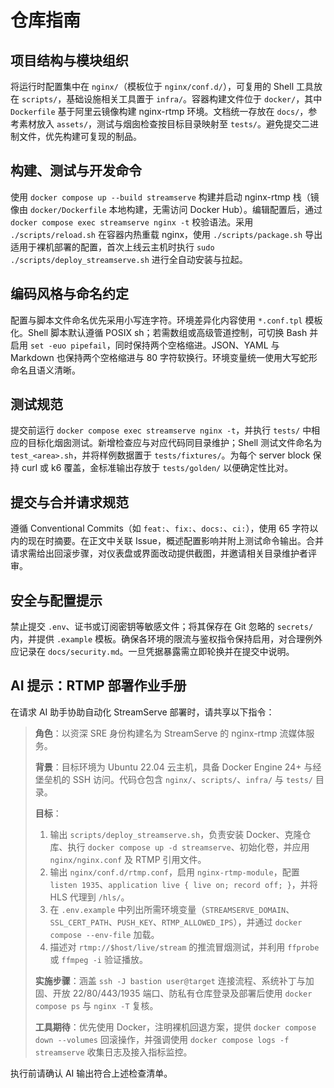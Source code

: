 # 仓库指南

## 项目结构与模块组织
将运行时配置集中在 `nginx/`（模板位于 `nginx/conf.d/`），可复用的 Shell 工具放在 `scripts/`，基础设施相关工具置于 `infra/`。容器构建文件位于 `docker/`，其中 `Dockerfile` 基于阿里云镜像构建 nginx-rtmp 环境。文档统一存放在 `docs/`，参考素材放入 `assets/`，测试与烟囱检查按目标目录映射至 `tests/`。避免提交二进制文件，优先构建可复现的制品。

## 构建、测试与开发命令
使用 `docker compose up --build streamserve` 构建并启动 nginx-rtmp 栈（镜像由 `docker/Dockerfile` 本地构建，无需访问 Docker Hub）。编辑配置后，通过 `docker compose exec streamserve nginx -t` 校验语法。采用 `./scripts/reload.sh` 在容器内热重载 nginx，使用 `./scripts/package.sh` 导出适用于裸机部署的配置，首次上线云主机时执行 `sudo ./scripts/deploy_streamserve.sh` 进行全自动安装与拉起。

## 编码风格与命名约定
配置与脚本文件命名优先采用小写连字符。环境差异化内容使用 `*.conf.tpl` 模板化。Shell 脚本默认遵循 POSIX sh；若需数组或高级管道控制，可切换 Bash 并启用 `set -euo pipefail`，同时保持两个空格缩进。JSON、YAML 与 Markdown 也保持两个空格缩进与 80 字符软换行。环境变量统一使用大写蛇形命名且语义清晰。

## 测试规范
提交前运行 `docker compose exec streamserve nginx -t`，并执行 `tests/` 中相应的目标化烟囱测试。新增检查应与对应代码同目录维护；Shell 测试文件命名为 `test_<area>.sh`，并将样例数据置于 `tests/fixtures/`。为每个 server block 保持 curl 或 k6 覆盖，金标准输出存放于 `tests/golden/` 以便确定性比对。

## 提交与合并请求规范
遵循 Conventional Commits（如 `feat:`、`fix:`、`docs:`、`ci:`），使用 65 字符以内的现在时摘要。在正文中关联 Issue，概述配置影响并附上测试命令输出。合并请求需给出回滚步骤，对仪表盘或界面改动提供截图，并邀请相关目录维护者评审。

## 安全与配置提示
禁止提交 `.env`、证书或订阅密钥等敏感文件；将其保存在 Git 忽略的 `secrets/` 内，并提供 `.example` 模板。确保各环境的限流与鉴权指令保持启用，对合理例外应记录在 `docs/security.md`。一旦凭据暴露需立即轮换并在提交中说明。

## AI 提示：RTMP 部署作业手册
在请求 AI 助手协助自动化 StreamServe 部署时，请共享以下指令：

> **角色**：以资深 SRE 身份构建名为 StreamServe 的 nginx-rtmp 流媒体服务。
> 
> **背景**：目标环境为 Ubuntu 22.04 云主机，具备 Docker Engine 24+ 与经堡垒机的 SSH 访问。代码仓包含 `nginx/`、`scripts/`、`infra/` 与 `tests/` 目录。
> 
> **目标**：
> 1. 输出 `scripts/deploy_streamserve.sh`，负责安装 Docker、克隆仓库、执行 `docker compose up -d streamserve`、初始化卷，并应用 `nginx/nginx.conf` 及 RTMP 引用文件。
> 2. 输出 `nginx/conf.d/rtmp.conf`，启用 `nginx-rtmp-module`，配置 `listen 1935`、`application live { live on; record off; }`，并将 HLS 代理到 `/hls/`。
> 3. 在 `.env.example` 中列出所需环境变量（`STREAMSERVE_DOMAIN`、`SSL_CERT_PATH`、`PUSH_KEY`、`RTMP_ALLOWED_IPS`），并通过 `docker compose --env-file` 加载。
> 4. 描述对 `rtmp://$host/live/stream` 的推流冒烟测试，并利用 `ffprobe` 或 `ffmpeg -i` 验证播放。
> 
> **实施步骤**：涵盖 `ssh -J bastion user@target` 连接流程、系统补丁与加固、开放 22/80/443/1935 端口、防私有仓库登录及部署后使用 `docker compose ps` 与 `nginx -T` 复核。
> 
> **工具期待**：优先使用 Docker，注明裸机回退方案，提供 `docker compose down --volumes` 回滚操作，并强调使用 `docker compose logs -f streamserve` 收集日志及接入指标监控。

执行前请确认 AI 输出符合上述检查清单。
